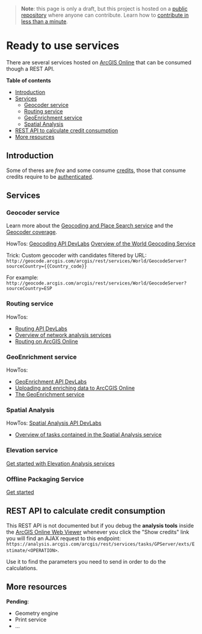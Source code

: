 > **Note**: this page is only a draft, but this project is hosted on a [public repository](https://github.com/hhkaos/awesome-arcgis) where anyone can contribute. Learn how to [contribute in less than a minute](https://github.com/hhkaos/awesome-arcgis/blob/master/CONTRIBUTING.md#contributions).

# Ready to use services

There are several services hosted on [ArcGIS Online](../../README.md) that can be consumed though a REST API.

<!-- START doctoc generated TOC please keep comment here to allow auto update -->
<!-- DON'T EDIT THIS SECTION, INSTEAD RE-RUN doctoc TO UPDATE -->
**Table of contents**

- [Introduction](#introduction)
- [Services](#services)
  - [Geocoder service](#geocoder-service)
  - [Routing service](#routing-service)
  - [GeoEnrichment service](#geoenrichment-service)
  - [Spatial Analysis](#spatial-analysis)
- [REST API to calculate credit consumption](#rest-api-to-calculate-credit-consumption)
- [More resources](#more-resources)

<!-- END doctoc generated TOC please keep comment here to allow auto update -->

## Introduction

Some of theres are *free* and some consume [credits](../../credits/README.md), those that consume credits require to be [authenticated](../../../../name-users/oauth/README.md).

## Services

### Geocoder service

Learn more about the [Geocoding and Place Search service](https://developers.arcgis.com/features/geocoding/) and the [Geocoder coverage](https://doc.arcgis.com/en/arcgis-online/reference/geocode-coverage.htm).

HowTos: [Geocoding API DevLabs](https://developers.arcgis.com/labs/browse/?topic=Geocoding&product=any)
[Overview of the World Geocoding Service](https://developers.arcgis.com/rest/geocode/api-reference/overview-world-geocoding-service.htm)

Trick: Custom geocoder with candidates filtered by URL: `http://geocode.arcgis.com/arcgis/rest/services/World/GeocodeServer?sourceCountry={{Country_code}}`

For example:
`http://geocode.arcgis.com/arcgis/rest/services/World/GeocodeServer?sourceCountry=ESP`


### Routing service

HowTos:
* [Routing API DevLabs](https://developers.arcgis.com/labs/browse/?topic=Routing&product=any)
* [Overview of network analysis services](https://developers.arcgis.com/rest/network/api-reference/overview-of-network-analysis-services.htm)
* [Routing on ArcGIS Online](http://odoe.net/blog/routing-arcgis-online/)

### GeoEnrichment service

HowTos:

* [GeoEnrichment API DevLabs](https://developers.arcgis.com/labs/browse/?topic=Demographics&product=any)
* [Uploading and enriching data to ArcCGIS Online](http://odoe.net/blog/uploading-enriching-data-arcgis-online/)
* [The GeoEnrichment service](https://developers.arcgis.com/rest/geoenrichment/api-reference/geoenrichment-service-overview.htm)

### Spatial Analysis

HowTos: [Spatial Analysis API DevLabs](https://developers.arcgis.com/labs/browse/?topic=Spatial-Analysis&product=any)
* [Overview of tasks contained in the Spatial Analysis service](https://developers.arcgis.com/rest/analysis/api-reference/tasks-overview.htm)

### Elevation service

[Get started with Elevation Analysis services](https://developers.arcgis.com/rest/elevation/api-reference/get-started-with-elevation-services.htm)

### Offline Packaging Service

[Get started](https://developers.arcgis.com/rest/packaging/api-reference/offline-packaging-service.htm)

## REST API to calculate credit consumption

This REST API is not documented but if you debug the **analysis tools** inside the [ArcGIS Online Web Viewer](http://www.arcgis.com/home/webmap/viewer.html) whenever you click the "Show credits" link you will find an AJAX request to this endpoint: `https://analysis.arcgis.com/arcgis/rest/services/tasks/GPServer/exts/Estimate/<OPERATION>`.

Use it to find the parameters you need to send in order to do the calculations.

## More resources

**Pending**:

* Geometry engine
* Print service
* ...
